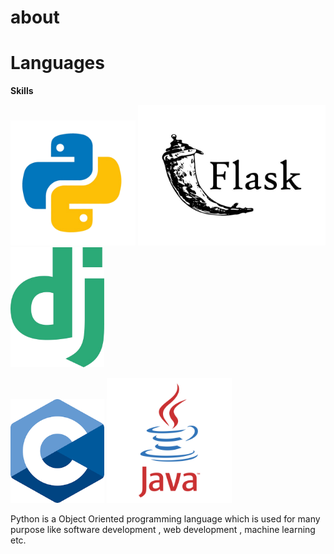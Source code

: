 # about


# Languages



**Skills**


<img src="./python.png" alt="python" width="200px">    <img src="./flask.jpg" alt="python" width="300px">  <img src="./django.png" alt="python" width="150px">


<img src="./c.png" alt="python" width="150px">                   <img src="./java.png" alt="python" width="200px">


Python is a Object Oriented programming language which is used for many purpose like software development , web development , machine learning etc.


